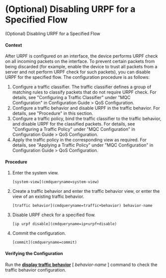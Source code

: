 (Optional) Disabling URPF for a Specified Flow
==============================================

(Optional) Disabling URPF for a Specified Flow

#### Context

After URPF is configured on an interface, the device performs URPF check on all incoming packets on the interface. To prevent certain packets from being discarded (for example, enable the device to trust all packets from a server and not perform URPF check for such packets), you can disable URPF for the specified flow. The configuration procedure is as follows:

1. Configure a traffic classifier. The traffic classifier defines a group of matching rules to classify packets that do not require URPF check. For details, see "Configuring a Traffic Classifier" under "MQC Configuration" in Configuration Guide > QoS Configuration.
2. Configure a traffic behavior and disable URPF in the traffic behavior. For details, see "Procedure" in this section.
3. Configure a traffic policy, bind the traffic classifier to the traffic behavior, and disable URPF for the classified packets. For details, see "Configuring a Traffic Policy" under "MQC Configuration" in Configuration Guide > QoS Configuration.
4. Apply the traffic policy in the corresponding view as required. For details, see "Applying a Traffic Policy" under "MQC Configuration" in Configuration Guide > QoS Configuration.

#### Procedure

1. Enter the system view.
   
   
   ```
   [system-view](cmdqueryname=system-view)
   ```
2. Create a traffic behavior and enter the traffic behavior view, or enter the view of an existing traffic behavior.
   
   
   ```
   [traffic behavior](cmdqueryname=traffic+behavior) behavior-name
   ```
3. Disable URPF check for a specified flow.
   
   
   ```
   [ip urpf disable](cmdqueryname=ip+urpf+disable)
   ```
4. Commit the configuration.
   
   
   ```
   [commit](cmdqueryname=commit)
   ```

#### Verifying the Configuration

Run the [**display traffic behavior**](cmdqueryname=display+traffic+behavior) [ *behavior-name* ] command to check the traffic behavior configuration.